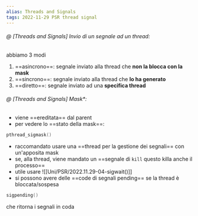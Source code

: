 ```yaml
---
alias: Threads and Signals
tags: 2022-11-29 PSR thread signal
---
```


###### @ [Threads and Signals] Invio di un segnale ad un thread:
abbiamo 3 modi
1. ==asincrono==: segnale inviato alla thread che **non la blocca con la mask**
2. ==sincrono==: segnale inviato alla thread che **lo ha generato**
3. ==diretto==: segnale inviato ad una **specifica thread**

<!--ID: 1670236970281-->


###### @ [Threads and Signals] Mask*:
- viene ==ereditata== dal parent
- per vedere lo ==stato della mask==:
```c
pthread_sigmask()
```
- raccomandato usare una ==thread per la gestione dei segnali== con un'apposita mask
- se, alla thread, viene mandato un ==segnale di `kill` questo killa anche il processo==
- utile usare ![[Uni/PSR/2022.11.29-04-sigwait()]]
- si possono avere delle ==code di segnali pending== se la thread è bloccata/sospesa
```c
sigpending()
```
che ritorna i segnali in coda

<!--ID: 1670236970285-->
